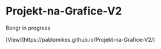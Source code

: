 # Projekt-na-Grafice-V2
<p>Bengr in progress<p>
[View](https://pablomikes.github.io/Projekt-na-Grafice-V2/)
